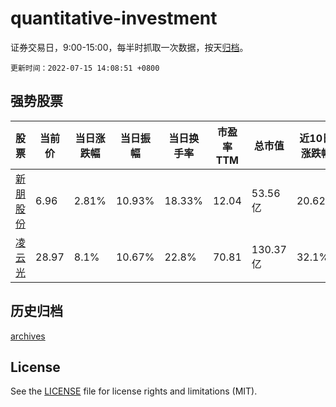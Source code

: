# quantitative-investment

证券交易日，9:00-15:00，每半时抓取一次数据，按天[归档](archives)。

`更新时间：2022-07-15 14:08:51 +0800`

## 强势股票

|股票|当前价|当日涨跌幅|当日振幅|当日换手率|市盈率TTM|总市值|近10日涨跌幅|
|----|----|----|----|----|----|----|----|
|[新朋股份](https://xueqiu.com/S/SZ002328)|6.96|2.81%|10.93%|18.33%|12.04|53.56亿|20.62%|
|[凌云光](https://xueqiu.com/S/SH688400)|28.97|8.1%|10.67%|22.8%|70.81|130.37亿|32.1%|

## 历史归档

[archives](archives)

## License

See the [LICENSE](LICENSE) file for license rights and limitations (MIT).